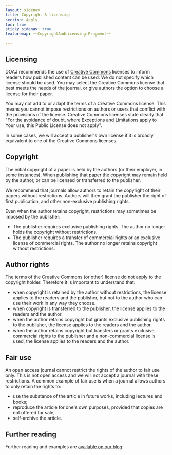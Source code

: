 ```yaml
---
layout: sidenav
title: Copyright & licensing
section: Apply
toc: true
sticky_sidenav: true
featuremap: ~~CopyrightAndLicensing:Fragment~~

---
```



## Licensing

DOAJ recommends the use of [Creative Commons](https://creativecommons.org/share-your-work/) licenses to inform readers how published content can be used. We do not specify which license should be used. You may select the Creative Commons license that best meets the needs of the journal, or give authors the option to choose a license for their paper. 

You may not add to or adapt the terms of a Creative Commons license. This means you cannot impose restrictions on authors or users that conflict with the provisions of the license. Creative Commons licenses state clearly that "For the avoidance of doubt, where Exceptions and Limitations apply to Your use, this Public License does not apply".

In some cases, we will accept a publisher's own license if it is broadly equivalent to one of the Creative Commons licenses.

## Copyright

The initial copyright of a paper is held by the authors (or their employer, in some instances). When publishing that paper the copyright may remain held by the author, or can be licensed or transferred to the publisher.

We recommend that journals allow authors to retain the copyright of their papers without restrictions. Authors will then grant the publisher the right of first publication, and other non-exclusive publishing rights.

Even when the author retains copyright, restrictions may sometimes be imposed by the publisher:

 - The publisher requires exclusive publishing rights. The author no longer holds the copyright without restrictions.
 - The publisher requires a transfer of commercial rights or an exclusive license of commercial rights. The author no longer retains copyright without restrictions.

## Author rights

The terms of the Creative Commons (or other) license do not apply to the copyright holder. Therefore it is important to understand that:

 - when copyright is retained by the author without restrictions, the license applies to the readers and the publisher, but not to the author who can use their work in any way they choose.
 - when copyright is transferred to the publisher, the license applies to the readers and the author.
 - when the author retains copyright but grants exclusive publishing rights to the publisher, the license applies to the readers and the author.
 - when the author retains copyright but transfers or grants exclusive commercial rights to the publisher and a non-commercial license is used, the license applies to the readers and the author.

## Fair use

An open access journal cannot restrict the rights of the author to fair use only. This is not open access and we will not accept a journal with these restrictions. A common example of fair use is when a journal allows authors to only retain the rights to:

 - use the substance of the article in future works, including lectures and books;
 - reproduce the article for one's own purposes, provided that copies are not offered for sale;
 - self-archive the article.

## Further reading

Further reading and examples are [available on our blog](https://blog.doaj.org/?s=copyright+and+licensing+-+part).
